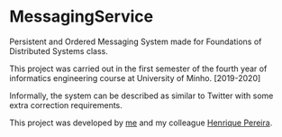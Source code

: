 # MessagingService
Persistent and Ordered Messaging System made for Foundations of Distributed Systems class.

This project was carried out in the first semester of the fourth year of informatics engineering course at University of Minho. [2019-2020]

Informally, the system can be described as similar to Twitter with some extra correction requirements.

This project was developed by [me](https://github.com/joaop21) and my colleague [Henrique Pereira](https://github.com/hpereira98).
